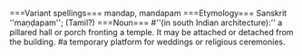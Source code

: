 ===Variant spellings===
mandap, mandapam
===Etymology===
Sanskrit ''ma&#7751;&#7693;apam''; (Tamil?)
===Noun===
#''(in south Indian architecture):'' a pillared hall or porch fronting a temple. It may be attached or detached from the building.
#a temporary platform for weddings or religious ceremonies.